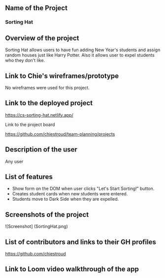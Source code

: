 ## Name of the Project
### Sorting Hat

## Overview of the project
Sorting Hat allows users to have fun adding New Year's students and assign random houses just like Harry Potter. Also it allows user to expel students who they don't like.

## Link to Chie's wireframes/prototype
No wireframes were used for this project.

## Link to the deployed project

<https://cs-sorting-hat.netlify.app/>

Link to the project board

<https://github.com/chiestroud/team-planning/projects>

## Description of the user
Any user

## List of features
* Show form on the DOM when user clicks "Let's Start Sorting!" button.
* Creates student cards when new students were entered.
* Students move to Dark Side when they are expelled.

## Screenshots of the project
![Screenshot] (SortingHat.png)

## List of contributors and links to their GH profiles
<https://github.com/chiestroud>

## Link to Loom video walkthrough of the app
